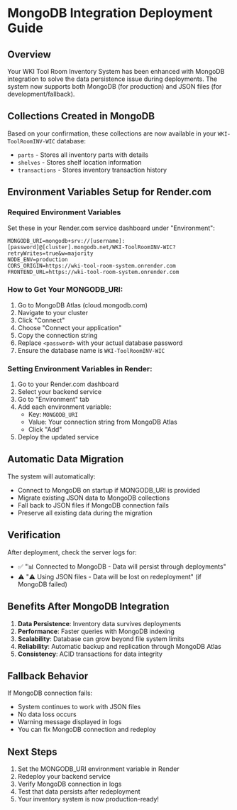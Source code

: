 # MongoDB Integration Deployment Guide

## Overview
Your WKI Tool Room Inventory System has been enhanced with MongoDB integration to solve the data persistence issue during deployments. The system now supports both MongoDB (for production) and JSON files (for development/fallback).

## Collections Created in MongoDB
Based on your confirmation, these collections are now available in your `WKI-ToolRoomINV-WIC` database:
- `parts` - Stores all inventory parts with details
- `shelves` - Stores shelf location information  
- `transactions` - Stores inventory transaction history

## Environment Variables Setup for Render.com

### Required Environment Variables
Set these in your Render.com service dashboard under "Environment":

```
MONGODB_URI=mongodb+srv://[username]:[password]@[cluster].mongodb.net/WKI-ToolRoomINV-WIC?retryWrites=true&w=majority
NODE_ENV=production
CORS_ORIGIN=https://wki-tool-room-system.onrender.com
FRONTEND_URL=https://wki-tool-room-system.onrender.com
```

### How to Get Your MONGODB_URI:
1. Go to MongoDB Atlas (cloud.mongodb.com)
2. Navigate to your cluster
3. Click "Connect"
4. Choose "Connect your application"
5. Copy the connection string
6. Replace `<password>` with your actual database password
7. Ensure the database name is `WKI-ToolRoomINV-WIC`

### Setting Environment Variables in Render:
1. Go to your Render.com dashboard
2. Select your backend service
3. Go to "Environment" tab
4. Add each environment variable:
   - Key: `MONGODB_URI`
   - Value: Your connection string from MongoDB Atlas
   - Click "Add"
5. Deploy the updated service

## Automatic Data Migration
The system will automatically:
- Connect to MongoDB on startup if MONGODB_URI is provided
- Migrate existing JSON data to MongoDB collections
- Fall back to JSON files if MongoDB connection fails
- Preserve all existing data during the migration

## Verification
After deployment, check the server logs for:
- ✅ "📊 Connected to MongoDB - Data will persist through deployments"
- ⚠️ "⚠️ Using JSON files - Data will be lost on redeployment" (if MongoDB failed)

## Benefits After MongoDB Integration
1. **Data Persistence**: Inventory data survives deployments
2. **Performance**: Faster queries with MongoDB indexing
3. **Scalability**: Database can grow beyond file system limits
4. **Reliability**: Automatic backup and replication through MongoDB Atlas
5. **Consistency**: ACID transactions for data integrity

## Fallback Behavior
If MongoDB connection fails:
- System continues to work with JSON files
- No data loss occurs
- Warning message displayed in logs
- You can fix MongoDB connection and redeploy

## Next Steps
1. Set the MONGODB_URI environment variable in Render
2. Redeploy your backend service
3. Verify MongoDB connection in logs
4. Test that data persists after redeployment
5. Your inventory system is now production-ready!